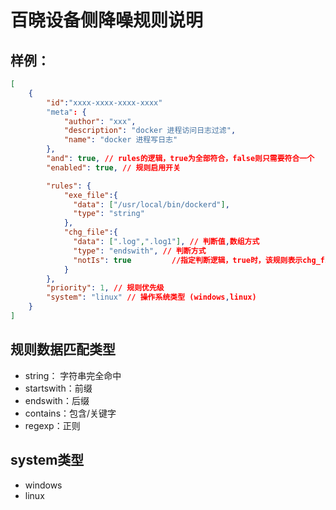 # 百晓设备侧降噪规则说明

## 样例：

```json
[
    {
        "id":"xxxx-xxxx-xxxx-xxxx"
        "meta": {
            "author": "xxx",
            "description": "docker 进程访问日志过滤",
            "name": "docker 进程写日志"
        },
        "and": true, // rules的逻辑，true为全部符合，false则只需要符合一个
        "enabled": true, // 规则启用开关

        "rules": {
            "exe_file":{ 
              "data": ["/usr/local/bin/dockerd"],
              "type": "string"
            },
            "chg_file":{ 
              "data": [".log",".log1"], // 判断值,数组方式
              "type": "endswith", // 判断方式
              "notIs": true         //指定判断逻辑，true时，该规则表示chg_file后缀不为.log 则命中.
            }
        },
        "priority": 1, // 规则优先级
        "system": "linux" // 操作系统类型 (windows,linux)
    }
]
```

## 规则数据匹配类型
- string： 字符串完全命中
- startswith：前缀 
- endswith：后缀
- contains：包含/关键字
- regexp：正则


## system类型
- windows
- linux